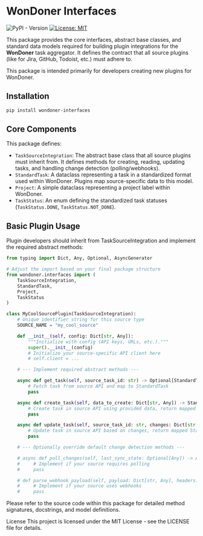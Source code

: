 # WonDoner Interfaces

![PyPI - Version](https://img.shields.io/pypi/v/wondoner-interfaces) [![License: MIT](https://img.shields.io/badge/License-MIT-yellow.svg)](https://opensource.org/licenses/MIT)

This package provides the core interfaces, abstract base classes, and standard data models required for building plugin integrations for the **WonDoner** task aggregator. It defines the contract that all source plugins (like for Jira, GitHub, Todoist, etc.) must adhere to.

This package is intended primarily for developers creating new plugins for WonDoner.

## Installation

```bash
pip install wondoner-interfaces
```

## Core Components

This package defines:

* `TaskSourceIntegration`: The abstract base class that all source plugins must inherit from. It defines methods for creating, reading, updating tasks, and handling change detection (polling/webhooks).
* `StandardTask`: A dataclass representing a task in a standardized format used within WonDoner. Plugins map source-specific data to this model.
* `Project`: A simple dataclass representing a project label within WonDoner.
* `TaskStatus`: An enum defining the standardized task statuses (`TaskStatus.DONE`, `TaskStatus.NOT_DONE`).

## Basic Plugin Usage

Plugin developers should inherit from TaskSourceIntegration and implement the required abstract methods:

```python
from typing import Dict, Any, Optional, AsyncGenerator

# Adjust the import based on your final package structure
from wondoner.interfaces import (
    TaskSourceIntegration,
    StandardTask,
    Project,
    TaskStatus
)

class MyCoolSourcePlugin(TaskSourceIntegration):
    # Unique identifier string for this source type
    SOURCE_NAME = "my_cool_source"

    def __init__(self, config: Dict[str, Any]):
        """Initialize with config (API keys, URLs, etc.)."""
        super().__init__(config)
        # Initialize your source-specific API client here
        # self.client = ...

    # --- Implement required abstract methods ---

    async def get_task(self, source_task_id: str) -> Optional[StandardTask]:
        # Fetch task from source API and map to StandardTask
        pass

    async def create_task(self, data_to_create: Dict[str, Any]) -> StandardTask:
        # Create task in source API using provided data, return mapped StandardTask
        pass

    async def update_task(self, source_task_id: str, changes: Dict[str, Any]) -> StandardTask:
        # Update task in source API based on changes, return mapped StandardTask
        pass

    # --- Optionally override default change detection methods ---

    # async def poll_changes(self, last_sync_state: Optional[Any]) -> AsyncGenerator[StandardTask, None]:
    #     # Implement if your source requires polling
    #     pass

    # def parse_webhook_payload(self, payload: Dict[str, Any], headers: Dict[str, Any]) -> Optional[Dict[str, Any]]:
    #     # Implement if your source uses webhooks
    #     pass
```

Please refer to the source code within this package for detailed method signatures, docstrings, and model definitions.

License
This project is licensed under the MIT License - see the LICENSE file for details.
